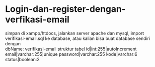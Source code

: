 # Login-dan-register-dengan-verfikasi-email
simpan di xampp/htdocs, jalankan server apache dan mysql, import verifikasi-email.sql ke database, atau kalian bisa buat database sendiri dengan <br>
dbName: verifikasi-email
struktur tabel
id|int:255|autoIncrement
email|varchar:255|unique
password|varchar:255
kode|varchar:6
status|boolean:2
